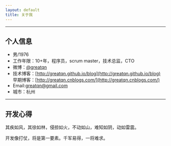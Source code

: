 ```yaml
---
layout: default
title: 关于我
---
```


---

## 个人信息

 - 男/1976
 - 工作年限：10+年，程序员，scrum master，技术总监，CTO
 - 微博：[@greatqn](http://weibo.com/greatqn)
 - 技术博客：[http://greatqn.github.io/blog](http://greatqn.github.io/blog)  早期博客：[http://greatqn.cnblogs.com/](http://greatqn.cnblogs.com/)
 - Email:greatqn@gmail.com
 - 城市：杭州

---

## 开发心得

其疾如风，其徐如林，侵掠如火，不动如山，难知如阴，动如雷震。

开发像打仗，将是第一要素。千军易得，一将难求。


